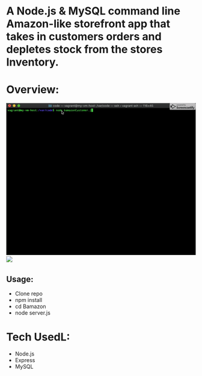 # A Node.js & MySQL command line Amazon-like storefront app that takes in customers orders and depletes stock from the stores Inventory.

# Overview:
![](./code/gif1.gif)
![](./code/gif2.gif)

## Usage:
* Clone repo
* npm install
* cd Bamazon
* node server.js

# Tech UsedL:
* Node.js
* Express
* MySQL
